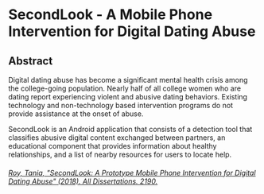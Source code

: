 # SecondLook - A Mobile Phone Intervention for Digital Dating Abuse

## Abstract

Digital dating abuse has become a significant mental health crisis among the college-going population. Nearly half of all college women who are dating report experiencing violent and abusive dating behaviors. Existing technology and non-technology based intervention programs do not provide assistance at the onset of abuse.

SecondLook is an Android application that consists of a detection tool that classifies abusive digital content exchanged between partners, an educational component that provides information about healthy relationships, and a list of nearby resources for users to locate help.

###### [Roy, Tania, "SecondLook: A Prototype Mobile Phone Intervention for Digital Dating Abuse" (2018). All Dissertations. 2190.](https://tigerprints.clemson.edu/all_dissertations/2190)
